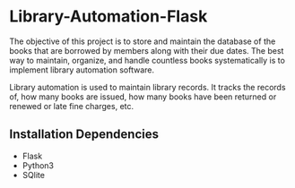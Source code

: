 # Library-Automation-Flask

The objective of this project is to store and maintain the database of the books that are borrowed by members along with their due dates. The best way to maintain, organize, and handle countless books systematically is to implement library automation software.

Library automation is used to maintain library records. It tracks the records of, how many books are issued, how many books have been returned or renewed or late fine charges, etc.

## Installation Dependencies
- Flask
- Python3
- SQlite

